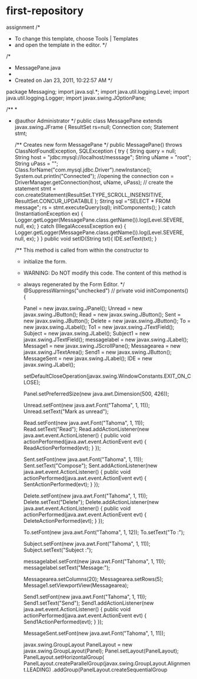 # first-repository
assignment
/*
 * To change this template, choose Tools | Templates
 * and open the template in the editor.
 */

/*
 * MessagePane.java
 *
 * Created on Jan 23, 2011, 10:22:57 AM
 */

package Messaging;
import java.sql.*;
import java.util.logging.Level;
import java.util.logging.Logger;
import javax.swing.JOptionPane;

/**
 *
 * @author Administrator
 */
public class MessagePane extends javax.swing.JFrame {
    ResultSet rs=null;
    Connection con;
    Statement stmt;




    /** Creates new form MessagePane */
    public MessagePane() throws ClassNotFoundException, SQLException {
        try {
            String query = null;
            String host = "jdbc:mysql://localhost/messsage";
            String uName = "root";
            String uPass = "";
            Class.forName("com.mysql.jdbc.Driver").newInstance();
            System.out.println("Connected");
            //opening the connection
            con = DriverManager.getConnection(host, uName, uPass);
            // create the statement
            stmt = con.createStatement(ResultSet.TYPE_SCROLL_INSENSITIVE, ResultSet.CONCUR_UPDATABLE );
    String sql ="SELECT * FROM message";
    rs = stmt.executeQuery(sql);
            initComponents();
        } catch (InstantiationException ex) {
            Logger.getLogger(MessagePane.class.getName()).log(Level.SEVERE, null, ex);
        } catch (IllegalAccessException ex) {
            Logger.getLogger(MessagePane.class.getName()).log(Level.SEVERE, null, ex);
        }
    }
    public void setID(String txt){
        IDE.setText(txt);
    }

    /** This method is called from within the constructor to
     * initialize the form.
     * WARNING: Do NOT modify this code. The content of this method is
     * always regenerated by the Form Editor.
     */
    @SuppressWarnings("unchecked")
    // <editor-fold defaultstate="collapsed" desc="Generated Code">
    private void initComponents() {

        Panel = new javax.swing.JPanel();
        Unread = new javax.swing.JButton();
        Read = new javax.swing.JButton();
        Sent = new javax.swing.JButton();
        Delete = new javax.swing.JButton();
        To = new javax.swing.JLabel();
        To1 = new javax.swing.JTextField();
        Subject = new javax.swing.JLabel();
        Subject1 = new javax.swing.JTextField();
        messagelabel = new javax.swing.JLabel();
        Message1 = new javax.swing.JScrollPane();
        Messagearea = new javax.swing.JTextArea();
        Send1 = new javax.swing.JButton();
        MessageSent = new javax.swing.JLabel();
        IDE = new javax.swing.JLabel();

        setDefaultCloseOperation(javax.swing.WindowConstants.EXIT_ON_CLOSE);

        Panel.setPreferredSize(new java.awt.Dimension(500, 426));

        Unread.setFont(new java.awt.Font("Tahoma", 1, 11));
        Unread.setText("Mark as unread");

        Read.setFont(new java.awt.Font("Tahoma", 1, 11));
        Read.setText("Read");
        Read.addActionListener(new java.awt.event.ActionListener() {
            public void actionPerformed(java.awt.event.ActionEvent evt) {
                ReadActionPerformed(evt);
            }
        });

        Sent.setFont(new java.awt.Font("Tahoma", 1, 11));
        Sent.setText("Compose");
        Sent.addActionListener(new java.awt.event.ActionListener() {
            public void actionPerformed(java.awt.event.ActionEvent evt) {
                SentActionPerformed(evt);
            }
        });

        Delete.setFont(new java.awt.Font("Tahoma", 1, 11));
        Delete.setText("Delete");
        Delete.addActionListener(new java.awt.event.ActionListener() {
            public void actionPerformed(java.awt.event.ActionEvent evt) {
                DeleteActionPerformed(evt);
            }
        });

        To.setFont(new java.awt.Font("Tahoma", 1, 12));
        To.setText("To :");

        Subject.setFont(new java.awt.Font("Tahoma", 1, 11));
        Subject.setText("Subject :");

        messagelabel.setFont(new java.awt.Font("Tahoma", 1, 11));
        messagelabel.setText("Message:");

        Messagearea.setColumns(20);
        Messagearea.setRows(5);
        Message1.setViewportView(Messagearea);

        Send1.setFont(new java.awt.Font("Tahoma", 1, 11));
        Send1.setText("Send");
        Send1.addActionListener(new java.awt.event.ActionListener() {
            public void actionPerformed(java.awt.event.ActionEvent evt) {
                Send1ActionPerformed(evt);
            }
        });

        MessageSent.setFont(new java.awt.Font("Tahoma", 1, 11));

        javax.swing.GroupLayout PanelLayout = new javax.swing.GroupLayout(Panel);
        Panel.setLayout(PanelLayout);
        PanelLayout.setHorizontalGroup(
            PanelLayout.createParallelGroup(javax.swing.GroupLayout.Alignment.LEADING)
            .addGroup(PanelLayout.createSequentialGroup
